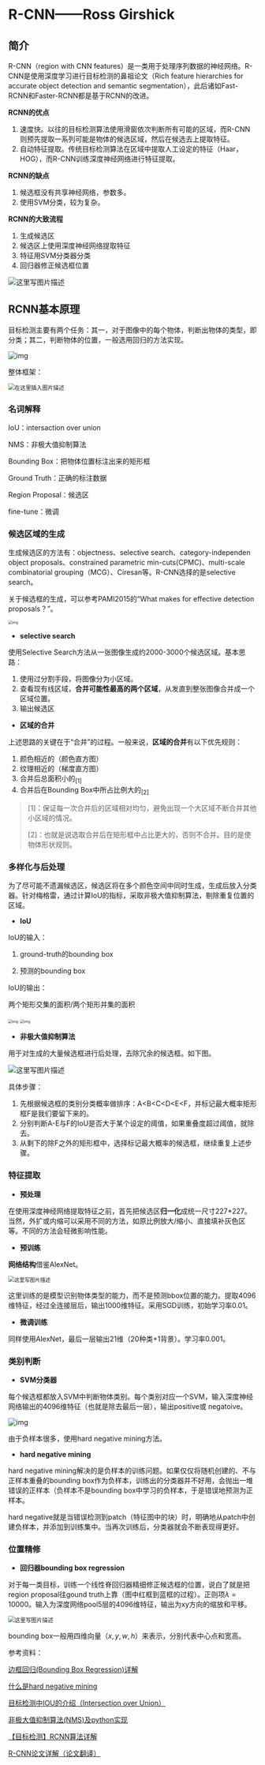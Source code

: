 # R-CNN——Ross Girshick

## 简介

R-CNN（region with CNN features）是一类用于处理序列数据的神经网络。R-CNN是使用深度学习进行目标检测的鼻祖论文（Rich feature hierarchies for accurate object detection and semantic segmentation），此后诸如Fast-RCNN和Faster-RCNN都是基于RCNN的改进。

**RCNN的优点**

1. 速度快。以往的目标检测算法使用滑窗依次判断所有可能的区域，而R-CNN则预先提取一系列可能是物体的候选区域，然后在候选去上提取特征。
2. 自动特征提取。传统目标检测算法在区域中提取人工设定的特征（Haar，HOG），而R-CNN训练深度神经网络进行特征提取。

**RCNN的缺点**

1. 候选框没有共享神经网络，参数多。
2. 使用SVM分类，较为复杂。

**RCNN的大致流程**

1. 生成候选区
2. 候选区上使用深度神经网络提取特征
3. 特征用SVM分类器分类
4. 回归器修正候选框位置

![这里写图片描述](https://img-blog.csdn.net/20160405215259014)

## RCNN基本原理

目标检测主要有两个任务：其一，对于图像中的每个物体，判断出物体的类型，即分类；其二，判断物体的位置，一般选用回归的方法实现。

![img](https://img-blog.csdn.net/20180502184835184)

整体框架：

<img src="https://img-blog.csdnimg.cn/20190524205656120.png?x-oss-process=image/watermark,type_ZmFuZ3poZW5naGVpdGk,shadow_10,text_aHR0cHM6Ly9ibG9nLmNzZG4ubmV0L20wXzM3OTcwMjI0,size_16,color_FFFFFF,t_70" alt="在这里插入图片描述" style="zoom:80%;" />

### 名词解释

IoU：intersaction over union

NMS：非极大值抑制算法

Bounding Box：把物体位置标注出来的矩形框

Ground Truth：正确的标注数据

Region Proposal：候选区

fine-tune：微调

### 候选区域的生成

生成候选区的方法有：objectness、selective search、category-independen object proposals、constrained parametric min-cuts(CPMC)、multi-scale combinatorial grouping（MCG）、Ciresan等。R-CNN选择的是selective search。

关于候选框的生成，可以参考PAMI2015的“What makes for effective detection proposals？”。

<img src="https://img-blog.csdn.net/20180502185009252" alt="img" style="zoom:50%;" />

* **selective search**

使用Selective Search方法从一张图像生成约2000-3000个候选区域。基本思路：

1. 使用过分割手段，将图像分为小区域。
2. 查看现有线区域，**合并可能性最高的两个区域**，从发直到整张图像合并成一个区域位置。
3. 输出候选区

* **区域的合并**

上述思路的关键在于“合并”的过程。一般来说，**区域的合并**有以下优先规则：

1. 颜色相近的（颜色直方图）
2. 纹理相近的（梯度直方图）
3. 合并后总面积小的$_{[1]}$
4. 合并后在Bounding Box中所占比例大的$_{[2]}$

> [1]：保证每一次合并后的区域相对均匀，避免出现一个大区域不断合并其他小区域的情况。
>
> [2]：也就是说选取合并后在矩形框中占比更大的，否则不合并。目的是使物体形状规则。

### 多样化与后处理

为了尽可能不遗漏候选区，候选区将在多个颜色空间中同时生成，生成后放入分类器。针对梅格雷，通过计算IoU的指标，采取非极大值抑制算法，剔除重复位置的区域。

- **IoU**

IoU的输入：

1. ground-truth的bounding box

2. 预测的bounding box

IoU的输出：

两个矩形交集的面积/两个矩形并集的面积

<img src="https://img-blog.csdn.net/20180105151249336?watermark/2/text/aHR0cDovL2Jsb2cuY3Nkbi5uZXQvZmVuZG91YmFzYW9uaWFu/font/5a6L5L2T/fontsize/400/fill/I0JBQkFCMA==/dissolve/70/gravity/SouthEast" alt="img" style="zoom:50%;" />

<img src="https://img-blog.csdn.net/20180105151311520?watermark/2/text/aHR0cDovL2Jsb2cuY3Nkbi5uZXQvZmVuZG91YmFzYW9uaWFu/font/5a6L5L2T/fontsize/400/fill/I0JBQkFCMA==/dissolve/70/gravity/SouthEast" alt="img" style="zoom:50%;" />

- **非极大值抑制算法**

用于对生成的大量候选框进行后处理，去除冗余的候选框。如下图。

![这里写图片描述](https://img-blog.csdn.net/20180120111703066?watermark/2/text/aHR0cDovL2Jsb2cuY3Nkbi5uZXQvQmxhdGV5YW5n/font/5a6L5L2T/fontsize/400/fill/I0JBQkFCMA==/dissolve/70/gravity/SouthEast)

具体步骤：

1. 先根据候选框的类别分类概率做排序：A<B<C<D<E<F，并标记最大概率矩形框F是我们要留下来的。
2. 分别判断A-E与F的IoU是否大于某个设定的阈值，如果重叠度超过阈值，就除去。
3. 从剩下的除F之外的矩形框中，选择标记最大概率的候选框，继续重复上述步骤。

### 特征提取

* **预处理**

在使用深度神经网络提取特征之前，首先把候选区**归一化**成统一尺寸227*227。当然，外扩或内缩可以采用不同的方法，如原比例放大/缩小、直接填补灰色区等。不同的方法会轻微影响性能。

* **预训练**

**网络结构**借鉴AlexNet。

<img src="https://img-blog.csdn.net/20160405214721512" alt="这里写图片描述" style="zoom:75%;" />

这里训练的是模型识别物体类型的能力，而不是预测bbox位置的能力。提取4096维特征，经过全连接层后，输出1000维特征。采用SGD训练，初始学习率0.01。

* **微调训练**

同样使用AlexNet，最后一层输出21维（20种类+1背景）。学习率0.001。

### 类别判断

* **SVM分类器**

每个候选框都放入SVM中判断物体类别。每个类别对应一个SVM，输入深度神经网络输出的4096维特征（也就是除去最后一层），输出positive或 negatoive。

![img](https://img-blog.csdn.net/20180502185111157)

由于负样本很多，使用hard negative mining方法。

* **hard negative mining**

hard negative mining解决的是负样本的训练问题。如果仅仅将随机创建的、不与正样本重叠的bounding box作为负样本，训练出的分类器并不好用，会抛出一堆错误的正样本（负样本不是bounding box中学习的负样本，于是错误地预测为正样本。

hard negative就是当错误检测到patch（特征图中的块）时，明确地从patch中创建负样本，并添加到训练集中。当再次训练后，分类器就会不断表现得更好。

### 位置精修

* **回归器bounding box regression**

对于每一类目标，训练一个线性脊回归器精细修正候选框的位置，说白了就是把region proposal往gound truth上靠（图中红框到蓝框的过程）。正则项$\lambda=10000$。输入为深度网络pool5层的4096维特征，输出为xy方向的缩放和平移。

<img src="https://img-blog.csdn.net/20170831205020797?watermark/2/text/aHR0cDovL2Jsb2cuY3Nkbi5uZXQvemlqaW4wODAyMDM0/font/5a6L5L2T/fontsize/400/fill/I0JBQkFCMA==/dissolve/70/gravity/SouthEast" alt="这里写图片描述" style="zoom: 80%;" />

bounding box一般用四维向量（$x, y, w, h$）来表示，分别代表中心点和宽高。

参考资料：

[边框回归(Bounding Box Regression)详解](https://blog.csdn.net/zijin0802034/article/details/77685438#commentsedit)

[什么是hard negative mining](https://blog.csdn.net/u012285175/article/details/77866878)

[目标检测中IOU的介绍（Intersection over Union）](https://blog.csdn.net/fendoubasaonian/article/details/78981636)

[非极大值抑制算法(NMS)及python实现](https://blog.csdn.net/Blateyang/article/details/79113030)

[【目标检测】RCNN算法详解](https://blog.csdn.net/shenxiaolu1984/article/details/51066975)

 [R-CNN论文详解（论文翻译）]([https://blog.csdn.net/v1_vivian/article/details/78599229?ops_request_misc=%257B%2522request%255Fid%2522%253A%2522158779391819195239815734%2522%252C%2522scm%2522%253A%252220140713.130102334..%2522%257D&request_id=158779391819195239815734&biz_id=0&utm_source=distribute.pc_search_result.none-task-blog-2~blog~baidu_landing_v2~default-3](https://blog.csdn.net/v1_vivian/article/details/78599229?ops_request_misc=%7B%22request%5Fid%22%3A%22158779391819195239815734%22%2C%22scm%22%3A%2220140713.130102334..%22%7D&request_id=158779391819195239815734&biz_id=0&utm_source=distribute.pc_search_result.none-task-blog-2~blog~baidu_landing_v2~default-3))